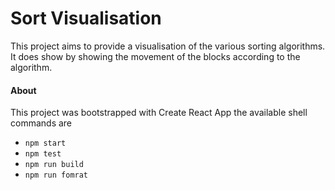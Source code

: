 # Sort Visualisation

This project aims to provide a visualisation of the various sorting algorithms. It does show by showing the movement of the blocks according to the algorithm.

#### About

This project was bootstrapped with Create React App the available shell commands are

- `npm start`
- `npm test`
- `npm run build`
- `npm run fomrat`
